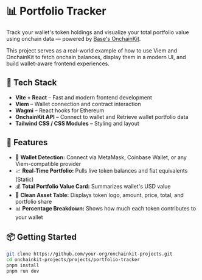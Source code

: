 # 📊 Portfolio Tracker

Track your wallet's token holdings and visualize your total portfolio value using onchain data — powered by [Base's OnchainKit](https://onchainkit.xyz).

This project serves as a real-world example of how to use Viem and OnchainKit to fetch onchain balances, display them in a modern UI, and build wallet-aware frontend experiences.

## 🧰 Tech Stack

- **Vite + React** – Fast and modern frontend development
- **Viem** – Wallet connection and contract interaction
- **Wagmi** – React hooks for Ethereum
- **OnchainKit API** – Connect to wallet and Retrieve wallet portfolio data
- **Tailwind CSS / CSS Modules** – Styling and layout

## 🚀 Features

- 🔗 **Wallet Detection:** Connect via MetaMask, Coinbase Wallet, or any Viem-compatible provider
- 📈 **Real-Time Portfolio:** Pulls live token balances and fiat equivalents (Static)
- 💰 **Total Portfolio Value Card:** Summarizes wallet's USD value
- 📄 **Clean Asset Table:** Displays token logo, amount, price, total, and portfolio share
- 📊 **Percentage Breakdown:** Shows how much each token contributes to your wallet

## 📦 Getting Started

```bash
git clone https://github.com/your-org/onchainkit-projects.git
cd onchainkit-projects/projects/portfolio-tracker
pnpm install
pnpm run dev
```
